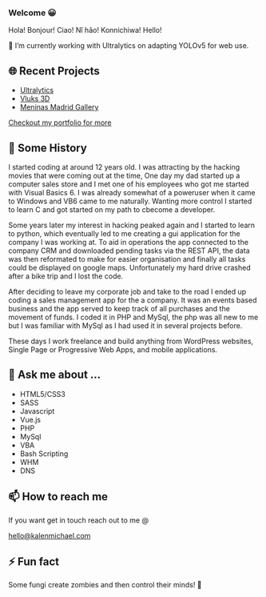 ### Welcome 😀
Hola! Bonjour! Ciao! Nǐ hǎo! Konnichiwa! Hello!

🔭 I’m currently working with Ultralytics on adapting YOLOv5 for web use.

## 🌐 Recent Projects
* [Ultralytics](https://ultralytics.com)
* [Vluks 3D](https://www.vluks3d.com)
* [Meninas Madrid Gallery](https://meninas.vluks3d.com/)

[Checkout my portfolio for more](https://kalenmichael.com/portfolio)

## 📜 Some History
I started coding at around 12 years old. I was attracting by the hacking movies that were coming out at the time, One day my dad started up a computer sales store and I met one of his employees who got me started with Visual Basics 6. I was already somewhat of a poweruser when it came to Windows and VB6 came to me naturally. Wanting more control I started to learn C and got started on my path to cbecome a developer.

Some years later my interest in hacking peaked again and I started to learn to python, which eventually led to me creating a gui application for the company I was working at. To aid in operations the app connected to the company CRM and downloaded pending tasks via the REST API, the data was then reformated to make for easier organisation and finally all tasks could be displayed on google maps. Unfortunately my hard drive crashed after a bike trip and I lost the code.

After deciding to leave my corporate job and take to the road I ended up coding a sales management app for the a company. It was an events based business and the app served to keep track of all purchases and the movement of funds. I coded it in PHP and MySql, the php was all new to me but I was familiar with MySql as I had used it in several projects before.

These days I work freelance and build anything from WordPress websites, Single Page or Progressive Web Apps, and mobile applications.

## 💬 Ask me about ...
* HTML5/CSS3
* SASS
* Javascript
* Vue.js
* PHP
* MySql
* VBA
* Bash Scripting
* WHM
* DNS

## 📫 How to reach me
If you want get in touch reach out to me @

[hello@kalenmichael.com](mailto:hello@kalenmichael.com)

## ⚡ Fun fact
Some fungi create zombies and then control their minds! 🧟
